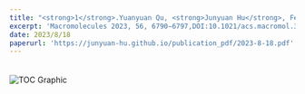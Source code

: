 ```yaml
---
title: "<strong>1</strong>.Yuanyuan Qu, <strong>Junyuan Hu</strong>, Fengzhen Guo, Dong Ji, Yuguang Li, Zhenjiang Li, Yunsheng Xu, Jin Huang\*, Lili Zhao\*, Kai Guo\*,Understanding Alkali Cation-Assisted Ring-Opening Polymerization of Macrocyclic Carbonate: Kinetics and Thermodynamics"
excerpt: 'Macromolecules 2023, 56, 6790−6797,DOI:10.1021/acs.macromol.3c01311'
date: 2023/8/18
paperurl: 'https://junyuan-hu.github.io/publication_pdf/2023-8-18.pdf'
---
```

<img src="https://junyuan-hu.github.io/images/publication_2023-8-18.jpeg" alt="TOC Graphic" style="max-width: 400px; margin-top: 20px;">
